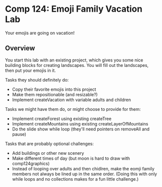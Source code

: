 Comp 124: Emoji Family Vacation Lab
====

Your emojis are going on vacation!

Overview
---

You start this lab with an existing project, which gives you some nice building blocks for creating landscapes. You will fill out the landscapes, then put your emojis in it.



Tasks they should definitely do:

- Copy their favorite emojis into this project
- Make them repositionable (and resizable?)
- Implement createVacation with variable adults and children

Tasks we might have them do, or might choose to provide for them:

- Implement createForest using existing createTree
- Implement createMountains using existing createLayerOfMountains
- Do the slide show while loop (they'll need pointers on removeAll and pause)

Tasks that are probably optional challenges:

- Add buildings or other new scenery
- Make different times of day (but moon is hard to draw with comp124graphics)
- Instead of looping over adults and then chidlren, make the eomji family members not always be lined up in the same order. (Doing this with only while loops and no collections makes for a fun little challenge.)
